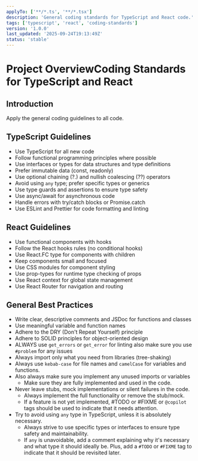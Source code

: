 ```yaml
---
applyTo: ['**/*.ts', '**/*.tsx']
description: 'General coding standards for TypeScript and React code.'
tags: ['typescript', 'react', 'coding-standards']
version: '1.0.0'
last_updated: '2025-09-24T19:13:49Z'
status: 'stable'
---
```


# Project OverviewCoding Standards for TypeScript and React

## Introduction

Apply the general coding guidelines to all code.

## TypeScript Guidelines

- Use TypeScript for all new code
- Follow functional programming principles where possible
- Use interfaces or types for data structures and type definitions
- Prefer immutable data (const, readonly)
- Use optional chaining (?.) and nullish coalescing (??) operators
- Avoid using `any` type; prefer specific types or generics
- Use type guards and assertions to ensure type safety
- Use async/await for asynchronous code
- Handle errors with try/catch blocks or Promise.catch
- Use ESLint and Prettier for code formatting and linting

## React Guidelines

- Use functional components with hooks
- Follow the React hooks rules (no conditional hooks)
- Use React.FC type for components with children
- Keep components small and focused
- Use CSS modules for component styling
- Use prop-types for runtime type checking of props
- Use React context for global state management
- Use React Router for navigation and routing

## General Best Practices

- Write clear, descriptive comments and JSDoc for functions and classes
- Use meaningful variable and function names
- Adhere to the DRY (Don't Repeat Yourself) principle
- Adhere to SOLID principles for object-oriented design
- ALWAYS use `get_errors` or `get_error` for linting also make sure you use `#problem` for any issues
- Always import only what you need from libraries (tree-shaking)
- Always use `kebab-case` for file names and `camelCase` for variables and functions.
- Also always make sure you implement any unused imports or variables
  - Make sure they are fully implemented and used in the code.
- Never leave stubs, mock implementations or silent failures in the code.
  - Always implement the full functionality or remove the stub/mock.
  - If a feature is not yet implemented, #TODO or #FIXME or `@copilot` tags should be used to indicate that it needs attention.
- Try to avoid using `any` type in TypeScript, unless it is absolutely necessary.
  - Always strive to use specific types or interfaces to ensure type safety and maintainability.
  - If `any` is unavoidable, add a comment explaining why it's necessary and what type it should ideally be. Plus, add a `#TODO` or `#FIXME` tag to indicate that it should be revisited later.
